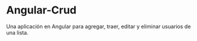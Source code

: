 # Angular-Crud
Una aplicación en Angular para agregar, traer, editar y eliminar usuarios de una lista.
